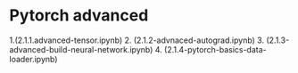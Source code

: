 # Pytorch advanced


1.(2.1.1.advanced-tensor.ipynb)
2. (2.1.2-advnaced-autograd.ipynb)
3. (2.1.3-advanced-build-neural-network.ipynb)
4. (2.1.4-pytorch-basics-data-loader.ipynb)


